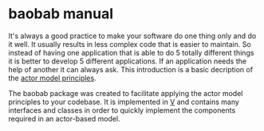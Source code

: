 # baobab manual

It's always a good practice to make your software do one thing only and do it well. It usually results in less complex code that is easier to maintain. So instead of having one application that is able to do 5 totally different things it is better to develop 5 different applications. If an application needs the help of another it can always ask. This introduction is a basic decription of the [actor model principles](https://www.oreilly.com/library/view/scala-reactive-programming/9781787288645/8253d31d-ed61-46c3-8c69-9d49d8d8ab07.xhtml). 

The baobab package was created to facilitate applying the actor model principles to your codebase. It is implemented in [V](https://vlang.io/) and contains many interfaces and classes in order to quickly implement the components required in an actor-based model.